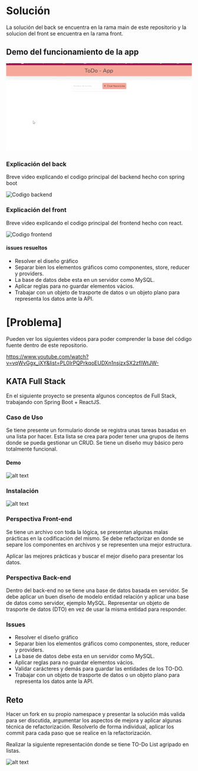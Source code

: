 # Solución
La solución del back se encuentra en la rama main de este repositorio y la solucion del front se encuentra en la rama front.


## Demo del funcionamiento de la app

![Diseño y funcionamiento de la app]( ./ToDoApp.gif)

### Explicación del back
Breve video explicando el codigo principal del backend hecho con spring boot

![Codigo backend]( ./Explicacionback.gif)


### Explicación del front
Breve video explicando el codigo principal del frontend hecho con react.

![Codigo frontend]( ./Explicacionfront.gif)

#### issues resueltos

- Resolver el diseño gráfico
- Separar bien los elementos gráficos como componentes, store, reducer y providers.
- La base de datos debe esta en un servidor como MySQL.
- Aplicar reglas para no guardar elementos vácios.
- Trabajar con un objeto de trasporte de datos o un objeto plano para representa los datos ante la API.










# [Problema]

Pueden ver los siguientes videos para poder comprender la base del código fuente dentro de este repositorio. 

https://www.youtube.com/watch?v=vqWvGgx_iXY&list=PL0IrPQPrkqoEUDXn1nsjzxSX2zflWtJW-

## KATA Full Stack

En el siguiente proyecto se presenta algunos conceptos de Full Stack, trabajando con Spring Boot + ReactJS.

### Caso de Uso

Se tiene presente un formulario donde se registra unas tareas basadas en una lista por hacer. Esta lista se crea para poder tener una grupos de items donde se pueda gestionar un CRUD. Se tiene un diseño muy básico pero totalmente funcional. 

#### Demo

![alt text]( ./demo.gif "Demo funcional del ToDo")
 
### Instalación

![alt text]( ./start.gif "Instalación y puesta en marcha")

### Perspectiva Front-end
Se tiene un archivo con toda la lógica, se presentan algunas malas prácticas en la codificación del mismo. Se debe refactorizar en donde se separe los componentes en archivos y se representen una mejor estructura. 

Aplicar las mejores prácticas y buscar el mejor diseño para presentar los datos.


### Perspectiva Back-end

Dentro del back-end no se tiene una base de datos basada en servidor. Se debe aplicar un buen diseño de modelo entidad relación y aplicar una base de datos como servidor, ejemplo MySQL. Representar un objeto de trasporte de datos (DTO) en vez de usar la misma entidad para responder. 

### Issues

- Resolver el diseño gráfico
- Separar bien los elementos gráficos como componentes, store, reducer y providers.
- La base de datos debe esta en un servidor como MySQL.
- Aplicar reglas para no guardar elementos vácios.
- Validar carácteres y demás para guardar las entidades de los TO-DO.
- Trabajar con un objeto de trasporte de datos o un objeto plano para representa los datos ante la API.

## Reto

Hacer un fork en su propio namespace y presentar la solución más valida para ser discutida, argumentar los aspectos de mejora y aplicar algunas técnica de refactorización. Resolverlo de forma individual, aplicar los commit para cada paso que se realice en la refactorización. 

Realizar la siguiente representación donde se tiene TO-Do List agripado en listas.

![alt text]( ./todo-list-kata.gif "Demo funcional del ToDo List")

